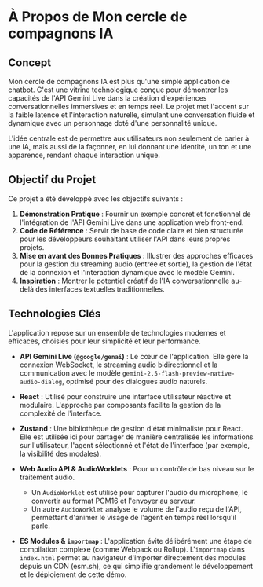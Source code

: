 
# À Propos de Mon cercle de compagnons IA

## Concept

Mon cercle de compagnons IA est plus qu'une simple application de chatbot. C'est une vitrine technologique conçue pour démontrer les capacités de l'API Gemini Live dans la création d'expériences conversationnelles immersives et en temps réel. Le projet met l'accent sur la faible latence et l'interaction naturelle, simulant une conversation fluide et dynamique avec un personnage doté d'une personnalité unique.

L'idée centrale est de permettre aux utilisateurs non seulement de parler à une IA, mais aussi de la façonner, en lui donnant une identité, un ton et une apparence, rendant chaque interaction unique.

## Objectif du Projet

Ce projet a été développé avec les objectifs suivants :

1.  **Démonstration Pratique** : Fournir un exemple concret et fonctionnel de l'intégration de l'API Gemini Live dans une application web front-end.
2.  **Code de Référence** : Servir de base de code claire et bien structurée pour les développeurs souhaitant utiliser l'API dans leurs propres projets.
3.  **Mise en avant des Bonnes Pratiques** : Illustrer des approches efficaces pour la gestion du streaming audio (entrée et sortie), la gestion de l'état de la connexion et l'interaction dynamique avec le modèle Gemini.
4.  **Inspiration** : Montrer le potentiel créatif de l'IA conversationnelle au-delà des interfaces textuelles traditionnelles.

## Technologies Clés

L'application repose sur un ensemble de technologies modernes et efficaces, choisies pour leur simplicité et leur performance.

-   **API Gemini Live (`@google/genai`)** : Le cœur de l'application. Elle gère la connexion WebSocket, le streaming audio bidirectionnel et la communication avec le modèle `gemini-2.5-flash-preview-native-audio-dialog`, optimisé pour des dialogues audio naturels.

-   **React** : Utilisé pour construire une interface utilisateur réactive et modulaire. L'approche par composants facilite la gestion de la complexité de l'interface.

-   **Zustand** : Une bibliothèque de gestion d'état minimaliste pour React. Elle est utilisée ici pour partager de manière centralisée les informations sur l'utilisateur, l'agent sélectionné et l'état de l'interface (par exemple, la visibilité des modales).

-   **Web Audio API & AudioWorklets** : Pour un contrôle de bas niveau sur le traitement audio.
    -   Un `AudioWorklet` est utilisé pour capturer l'audio du microphone, le convertir au format PCM16 et l'envoyer au serveur.
    -   Un autre `AudioWorklet` analyse le volume de l'audio reçu de l'API, permettant d'animer le visage de l'agent en temps réel lorsqu'il parle.

-   **ES Modules & `importmap`** : L'application évite délibérément une étape de compilation complexe (comme Webpack ou Rollup). L'`importmap` dans `index.html` permet au navigateur d'importer directement des modules depuis un CDN (esm.sh), ce qui simplifie grandement le développement et le déploiement de cette démo.